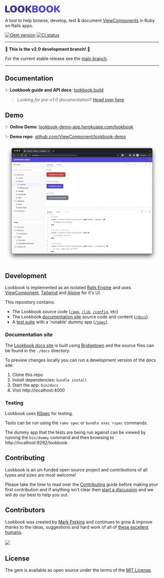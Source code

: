 <br>
<img src=".github/assets/lookbook_logo.svg" width="180"> 

A tool to help browse, develop, test & document [ViewComponents](https://viewcomponent.org/) in Ruby on Rails apps.

[![Gem version](https://img.shields.io/gem/v/lookbook)](https://rubygems.org/gems/lookbook)
[![CI status](https://github.com/ViewComponent/lookbook/actions/workflows/ci.yml/badge.svg?branch=main)](https://github.com/ViewComponent/lookbook/actions/workflows/ci.yml)
<br>

---

**🚨 This is the v2.0 development branch! 🚨**

For the current stable release see the [main branch](https://github.com/ViewComponent/lookbook/tree/main).

---

## Documentation

✨ **Lookbook guide and API docs**: [lookbook.build](https://lookbook.build)

> _Looking for pre-v1.0 documentation? [Head over here](https://github.com/ViewComponent/lookbook/tree/0.9.x)._


## Demo

✨ **Online Demo**: [lookbook-demo-app.herokuapp.com/lookbook](https://lookbook-demo-app.herokuapp.com/lookbook)

✨ **Demo repo**: [github.com/ViewComponent/lookbook-demo](https://github.com/ViewComponent/lookbook-demo)

[![Lookbook UI](.github/assets/lookbook_screenshot_v1.0_beta.png)](https://lookbook-demo-app.herokuapp.com/lookbook/)


## Development

Lookbook is implemented as an isolated [Rails Engine](https://guides.rubyonrails.org/engines.html) and uses [ViewComponent](https://viewcomponent.org), [Tailwind](https://tailwindcss.com/) and [Alpine](https://alpinejs.dev/) for it's UI.

This repository contains:

* The Lookbook source code ([`/app`](https://github.com/ViewComponent/lookbook/tree/main/app), [`/lib`](https://github.com/ViewComponent/lookbook/tree/main/lib), [`/config`](https://github.com/ViewComponent/lookbook/tree/main/config), etc)
* The Lookbook [documentation site](#docs-site) source code and content ([`/docs`](https://github.com/ViewComponent/lookbook/tree/main/docs)).
* A [test suite](#testing) with a 'runable' dummy app ([`/spec`](https://github.com/ViewComponent/lookbook/tree/main/spec)).

### Documentation site

The [Lookbook docs site](https://lookbook.build) is built using [Bridgetown](https://www.bridgetownrb.com/) and the source files can be found in the `./docs` directory.

To preview changes locally you can run a development version of the docs site:

1. Clone this repo
2. Install dependencies: `bundle install`
3. Start the app: `bin/docs`
4. Visit http://localhost:4000 

### Testing

Lookbook uses [RSpec](https://relishapp.com/rspec) for testing.

Tests can be run using the `rake spec` or `bundle exec rspec` commands.

The dummy app that the tests are being run against can be viewed by running the `bin/dummy` command and then browsing to http://localhost:9292/lookbook


## Contributing

Lookbook is an un-funded open source project and contributions of all types and sizes are most welcome!

Please take the time to read over the [Contributing](./CONTRIBUTING.md) guide before making your first contribution and if anything isn't clear then [start a discussion](https://github.com/ViewComponent/lookbook/discussions) and we will do our best to help you out.

## Contributors 

Lookbook was created by [Mark Perkins](https://github.com/allmarkedup) and continues to grow
&amp; improve thanks to the ideas, suggestions and hard work of all of [these excellent humans](https://github.com/ViewComponent/lookbook/graphs/contributors):
<br>
<br>
<a href="https://github.com/ViewComponent/lookbook/graphs/contributors">
  <img src="https://contrib.rocks/image?repo=ViewComponent/lookbook&columns=14" width="800" />
</a>

## License

The gem is available as open source under the terms of the [MIT License](https://opensource.org/licenses/MIT).